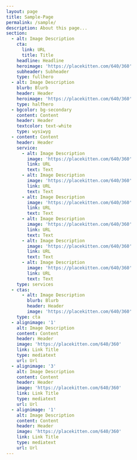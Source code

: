 ```yaml
---
layout: page
title: Sample-Page
permalink: /sample/
description: About this page...
section:
  - alt: Image Description
    cta:
      link: URL
      title: Title
    headline: Headline
    heroimage: 'https://placekitten.com/640/360'
    subheader: Subheader
    type: fullhero
  - alt: Image Description
    blurb: Blurb
    header: Header
    heroimage: 'https://placekitten.com/640/360'
    type: halfhero
  - bgcolor: bg-secondary
    content: Content
    header: Header
    textcolor: text-white
    type: wysiwyg
  - content: Content
    header: Header
    service:
      - alt: Image Description
        image: 'https://placekitten.com/640/360'
        link: URL
        text: Text
      - alt: Image Description
        image: 'https://placekitten.com/640/360'
        link: URL
        text: Text
      - alt: Image Description
        image: 'https://placekitten.com/640/360'
        link: URL
        text: Text
      - alt: Image Description
        image: 'https://placekitten.com/640/360'
        link: URL
        text: Text
      - alt: Image Description
        image: 'https://placekitten.com/640/360'
        link: URL
        text: Text
      - alt: Image Description
        image: 'https://placekitten.com/640/360'
        link: URL
        text: Text
    type: services
  - ctas:
      - alt: Image Description
        blurb: Blurb
        header: Header
        image: 'https://placekitten.com/640/360'
    type: cta
  - alignimage: '1'
    alt: Image Description
    content: Content
    header: Header
    image: 'https://placekitten.com/640/360'
    link: Link Title
    type: mediatext
    url: Url
  - alignimage: '3'
    alt: Image Description
    content: Content
    header: Header
    image: 'https://placekitten.com/640/360'
    link: Link Title
    type: mediatext
    url: Url
  - alignimage: '1'
    alt: Image Description
    content: Content
    header: Header
    image: 'https://placekitten.com/640/360'
    link: Link Title
    type: mediatext
    url: Url
---
```


